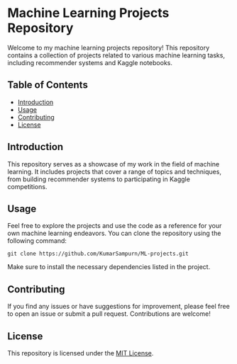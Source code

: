 # Machine Learning Projects Repository

Welcome to my machine learning projects repository! This repository contains a collection of projects related to various machine learning tasks, including recommender systems and Kaggle notebooks.

## Table of Contents

- [Introduction](#introduction)
- [Usage](#usage)
- [Contributing](#contributing)
- [License](#license)

## Introduction

This repository serves as a showcase of my work in the field of machine learning. It includes projects that cover a range of topics and techniques, from building recommender systems to participating in Kaggle competitions.

## Usage

Feel free to explore the projects and use the code as a reference for your own machine learning endeavors. You can clone the repository using the following command:

```
git clone https://github.com/KumarSampurn/ML-projects.git
```

Make sure to install the necessary dependencies listed in the project.

## Contributing

If you find any issues or have suggestions for improvement, please feel free to open an issue or submit a pull request. Contributions are welcome!

## License

This repository is licensed under the [MIT License](LICENSE).
